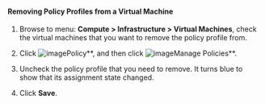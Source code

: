 #### Removing Policy Profiles from a Virtual Machine

1. Browse to menu: **Compute > Infrastructure > Virtual Machines**, check the virtual machines that you want to remove the policy profile from.

2. Click ![image](../images/1941.png**)Policy**, and then click ![image](../images/1851.png**)Manage Policies**.

3. Uncheck the policy profile that you need to remove. It turns blue to show that its assignment state changed.

4. Click **Save**.
